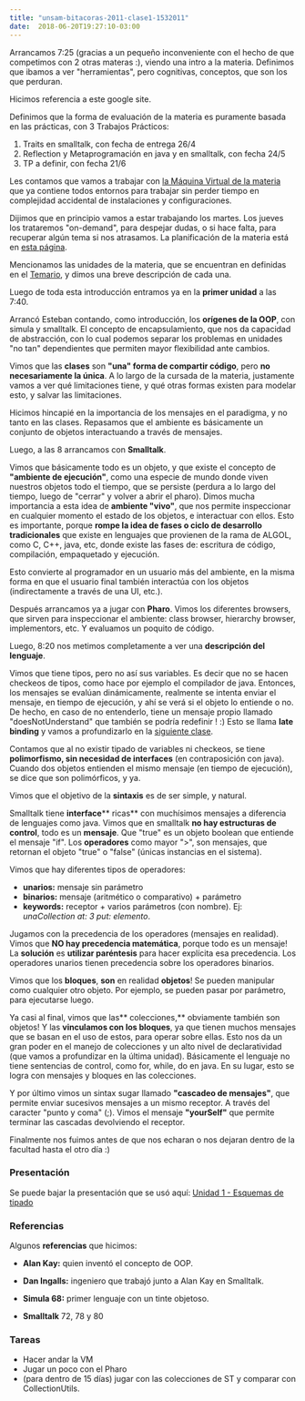 ```yaml
---
title: "unsam-bitacoras-2011-clase1-1532011"
date:  2018-06-20T19:27:10-03:00
---
```



Arrancamos 7:25 (gracias a un pequeño inconveniente con el hecho de que competimos con 2 otras materas :), viendo una intro a la materia. Definimos que ibamos a ver "herramientas", pero cognitivas, conceptos, que son los que perduran.

Hicimos referencia a este google site. 

Definimos que la forma de evaluación de la materia es puramente basada en las prácticas, con 3 Trabajos Prácticos:

1. Traits en smalltalk, con fecha de entrega 26/4
1. Reflection y Metaprogramación en java y en smalltalk, con fecha 24/5
1. TP a definir, con fecha 21/6

Les contamos que vamos a trabajar con [la Máquina Virtual de la materia](te-virtualmachine) que ya contiene todos entornos para trabajar sin perder tiempo en complejidad accidental de instalaciones y configuraciones.

Dijimos que en principio vamos a estar trabajando los martes. Los jueves los trataremos "on-demand", para despejar dudas, o si hace falta, para recuperar algún tema si nos atrasamos. La planificación de la materia está en [esta página](unsam-planificacion).

Mencionamos las unidades de la materia, que se encuentran en definidas en el [Temario](temario), y dimos una breve descripción de cada una.

Luego de toda esta introducción entramos ya en la **primer unidad** a las 7:40.

Arrancó Esteban contando, como introducción, los **orígenes de la OOP**, con simula y smalltalk. El concepto de encapsulamiento, que nos da capacidad de abstracción, con lo cual podemos separar los problemas en unidades "no tan" dependientes que permiten mayor flexibilidad ante cambios.

Vimos que las **clases** son **"una" forma de compartir código**, pero **no necesariamente la única**. A lo largo de la cursada de la materia, justamente vamos a ver qué limitaciones tiene, y qué otras formas existen para modelar esto, y salvar las limitaciones.

Hicimos hincapié en la importancia de los mensajes en el paradigma, y no tanto en las clases. Repasamos que el ambiente es básicamente un conjunto de objetos interactuando a través de mensajes.

Luego, a las 8 arrancamos con **Smalltalk**.

Vimos que básicamente todo es un objeto, y que existe el concepto de **"ambiente de ejecución"**, como una especie de mundo donde viven nuestros objetos todo el tiempo, que se persiste (perdura a lo largo del tiempo, luego de "cerrar" y volver a abrir el pharo).
Dimos mucha importancia a esta idea de **ambiente "vivo"**, que nos permite inspeccionar en cualquier momento el estado de los objetos, e interactuar con ellos.
Esto es importante, porque **rompe la idea de fases o ciclo de desarrollo tradicionales** que existe en lenguajes que provienen de la rama de ALGOL, como C, C++, java, etc, donde existe las fases de: escritura de código, compilación, empaquetado y ejecución.

Esto convierte al programador en un usuario más del ambiente, en la misma forma en que el usuario final también interactúa con los objetos (indirectamente a través de una UI, etc.).

Después arrancamos ya a jugar con **Pharo**. 
Vimos los diferentes browsers, que sirven para inspeccionar el ambiente: class browser, hierarchy browser, implementors, etc. Y evaluamos un poquito de código.

Luego, 8:20 nos metimos completamente a ver una **descripción del lenguaje**.

Vimos que tiene tipos, pero no así sus variables. Es decir que no se hacen checkeos de tipos, como hace por ejemplo el compilador de java. Entonces, los mensajes se evalúan dinámicamente, realmente se intenta enviar el mensaje, en tiempo de ejecución, y ahí se verá si el objeto lo entiende o no. De hecho, en caso de no entenderlo, tiene un mensaje propio llamado "doesNotUnderstand" que también se podría redefinir ! :)
Esto se llama **late binding** y vamos a profundizarlo en la [siguiente clase](conceptos-tipos-binding).

Contamos que al no existir tipado de variables ni checkeos, se tiene **polimorfismo, sin necesidad de interfaces** (en contraposición con java). Cuando dos objetos entienden el mismo mensaje (en tiempo de ejecución), se dice que son polimórficos, y ya.

Vimos que el objetivo de la **sintaxis** es de ser simple, y natural.

Smalltalk tiene **interface**** ricas** con muchísimos mensajes a diferencia de lenguajes como java.
Vimos que en smalltalk **no hay estructuras de control**, todo es un **mensaje**. Que "true" es un objeto boolean que entiende el mensaje "if". Los **operadores** como mayor ">", son mensajes, que retornan el objeto "true" o "false" (únicas instancias en el sistema).

Vimos que hay diferentes tipos de operadores: 

* **unarios:** mensaje sin parámetro 
* **binarios:** mensaje (aritmético o comparativo) + parámetro
* **keywords:** receptor + varios parámetros (con nombre). Ej: *unaCollection at: 3 put: elemento*.

Jugamos con la precedencia de los operadores (mensajes en realidad). Vimos que **NO hay precedencia matemática**, porque todo es un mensaje!
La **solución** es **utilizar paréntesis** para hacer explícita esa precedencia.
Los operadores unarios tienen precedencia sobre los operadores binarios.

Vimos que los **bloques**, **son** en realidad **objetos**! Se pueden manipular como cualquier otro objeto. Por ejemplo, se pueden pasar por parámetro, para ejecutarse luego.

Ya casi al final, vimos que las** colecciones,** obviamente también son objetos! Y las **vinculamos con los bloques**, ya que tienen muchos mensajes que se basan en el uso de estos, para operar sobre ellas. Esto nos da un gran poder en el manejo de colecciones y un alto nivel de declaratividad (que vamos a profundizar en la última unidad).
Básicamente el lenguaje no tiene sentencias de control, como for, while, do en java. En su lugar, esto se logra con mensajes y bloques en las colecciones.

Y por último vimos un sintax sugar llamado **"cascadeo de mensajes"**, que permite enviar sucesivos mensajes a un mismo receptor. A través del caracter "punto y coma" (;). Vimos el mensaje **"yourSelf"** que permite terminar las cascadas devolviendo el receptor.

Finalmente nos fuimos antes de que nos echaran o nos dejaran dentro de la facultad hasta el otro día :)


### Presentación

Se puede bajar la presentación que se usó aquí: 
[Unidad 1 - Esquemas de tipado](conceptos-tipos-binding)

### Referencias

Algunos **referencias** que hicimos:

* **Alan Kay:** quien inventó el concepto de OOP.

* **Dan Ingalls:** ingeniero que trabajó junto a Alan Kay en Smalltalk.
* **Simula 68:** primer lenguaje con un tinte objetoso.
* **Smalltalk** 72, 78 y 80

### Tareas

* Hacer andar la VM
* Jugar un poco con el Pharo
* (para dentro de 15 días) jugar con las colecciones de ST y comparar con CollectionUtils.